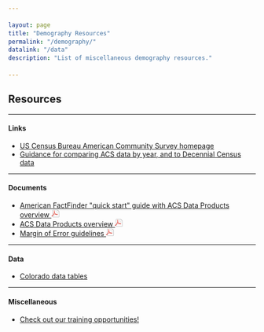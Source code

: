 ```yaml
---

layout: page
title: "Demography Resources"
permalink: "/demography/"
datalink: "/data"
description: "List of miscellaneous demography resources."

---
```


## Resources

- - -

#### Links

- [US Census Bureau American Community Survey homepage](http://www.census.gov/programs-surveys/acs/)
- [Guidance for comparing ACS data by year, and to Decennial Census data](https://www.census.gov/programs-surveys/acs/guidance.html)

- - -

#### Documents

- [American FactFinder \"quick start\" guide with ACS Data Products overview  ![pdf](/images/page_white_acrobat.png 'download pdf file')](https://drive.google.com/uc?export=download&id=0B2oqdPZKJqK7dnJHOTB1OWRNUVk)
- [ACS Data Products overview ![pdf](/images/page_white_acrobat.png 'download pdf file')](https://drive.google.com/uc?export=download&id=0B5iJvaUI0tr6SC1YcHdTV0UwaWM)
- [Margin of Error guidelines ![pdf](/images/page_white_acrobat.png 'download pdf file')](https://drive.google.com/uc?export=download&id=0B2oqdPZKJqK7bC1hYUxPNVVmRnM)

- - -

#### Data

- [Colorado data tables](/census-acs/american-community-survey-data#american-community-survey-data-for-colorado)

- - -

#### Miscellaneous

- [Check out our training opportunities!](/demography/training#training)

